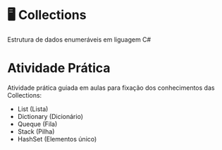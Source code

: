# 🖥️ Collections 

Estrutura de dados enumeráveis em liguagem C#

# Atividade Prática

Atividade prática guiada em aulas para fixação dos conhecimentos das Collections:
* List (Lista)
* Dictionary (Dicionário)
* Queque (Fila)
* Stack (Pilha)
* HashSet (Elementos único)
